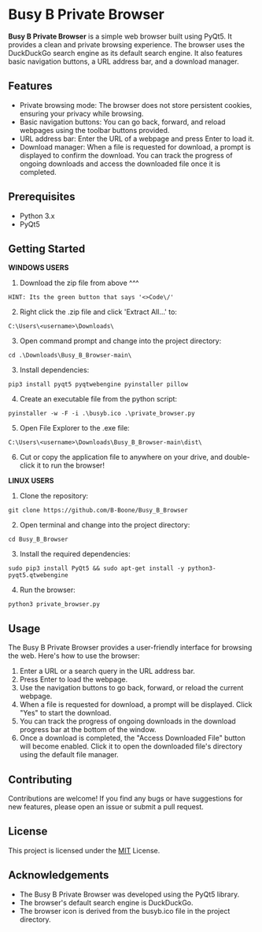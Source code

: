 # Busy B Private Browser

**Busy B Private Browser** is a simple web browser built using PyQt5. It provides a clean and private browsing experience. The browser uses the DuckDuckGo search engine as its default search engine. It also features basic navigation buttons, a URL address bar, and a download manager.

## Features

- Private browsing mode: The browser does not store persistent cookies, ensuring your privacy while browsing.
- Basic navigation buttons: You can go back, forward, and reload webpages using the toolbar buttons provided.
- URL address bar: Enter the URL of a webpage and press Enter to load it.
- Download manager: When a file is requested for download, a prompt is displayed to confirm the download. You can track the progress of ongoing downloads and access the downloaded file once it is completed.

## Prerequisites

- Python 3.x
- PyQt5

## Getting Started

**WINDOWS USERS**

1. Download the zip file from above ^^^

```
HINT: Its the green button that says '<>Code\/'
```

2. Right click the .zip file and click 'Extract All...' to:

```
C:\Users\<username>\Downloads\
```

3. Open command prompt and change into the project directory:

```
cd .\Downloads\Busy_B_Browser-main\
```

3. Install dependencies:

```
pip3 install pyqt5 pyqtwebengine pyinstaller pillow
```

4. Create an executable file from the python script:

```
pyinstaller -w -F -i .\busyb.ico .\private_browser.py
```

5. Open File Explorer to the .exe file:

```
C:\Users\<username>\Downloads\Busy_B_Browser-main\dist\
```

6. Cut or copy the application file to anywhere on your drive, and double-click it to run the browser!

**LINUX USERS**

1. Clone the repository:

```
git clone https://github.com/B-Boone/Busy_B_Browser
```

2. Open terminal and change into the project directory:

```
cd Busy_B_Browser
```

3. Install the required dependencies:

```
sudo pip3 install PyQt5 && sudo apt-get install -y python3-pyqt5.qtwebengine
```

4. Run the browser:

```
python3 private_browser.py
```

## Usage

The Busy B Private Browser provides a user-friendly interface for browsing the web. Here's how to use the browser:

1. Enter a URL or a search query in the URL address bar.
2. Press Enter to load the webpage.
3. Use the navigation buttons to go back, forward, or reload the current webpage.
4. When a file is requested for download, a prompt will be displayed. Click "Yes" to start the download.
5. You can track the progress of ongoing downloads in the download progress bar at the bottom of the window.
6. Once a download is completed, the "Access Downloaded File" button will become enabled. Click it to open the downloaded file's directory using the default file manager.

## Contributing

Contributions are welcome! If you find any bugs or have suggestions for new features, please open an issue or submit a pull request.

## License

This project is licensed under the [MIT](https://opensource.org/licenses/MIT) License.

## Acknowledgements

- The Busy B Private Browser was developed using the PyQt5 library.
- The browser's default search engine is DuckDuckGo.
- The browser icon is derived from the busyb.ico file in the project directory.
